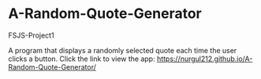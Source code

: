 # A-Random-Quote-Generator
FSJS-Project1

A program that displays a randomly selected quote each time the user clicks a button.
Click the link to view the app: 
https://nurgul212.github.io/A-Random-Quote-Generator/
